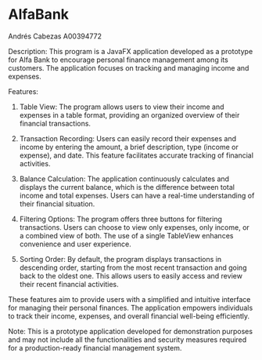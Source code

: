 # AlfaBank
Andrés Cabezas A00394772

Description:
This program is a JavaFX application developed as a prototype for Alfa Bank to encourage personal finance management among its customers. The application focuses on tracking and managing income and expenses.

Features:
1. Table View: The program allows users to view their income and expenses in a table format, providing an organized overview of their financial transactions.

2. Transaction Recording: Users can easily record their expenses and income by entering the amount, a brief description, type (income or expense), and date. This feature facilitates accurate tracking of financial activities.

3. Balance Calculation: The application continuously calculates and displays the current balance, which is the difference between total income and total expenses. Users can have a real-time understanding of their financial situation.

4. Filtering Options: The program offers three buttons for filtering transactions. Users can choose to view only expenses, only income, or a combined view of both. The use of a single TableView enhances convenience and user experience.

5. Sorting Order: By default, the program displays transactions in descending order, starting from the most recent transaction and going back to the oldest one. This allows users to easily access and review their recent financial activities.

These features aim to provide users with a simplified and intuitive interface for managing their personal finances. The application empowers individuals to track their income, expenses, and overall financial well-being efficiently.

Note: This is a prototype application developed for demonstration purposes and may not include all the functionalities and security measures required for a production-ready financial management system.

